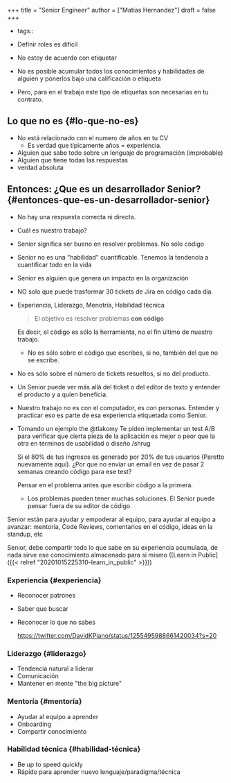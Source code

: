 +++
title = "Senior Engineer"
author = ["Matias Hernandez"]
draft = false
+++

-   tags::

-   Definir roles es difícil
-   No estoy de acuerdo con etiquetar
-   No es posible acumular todos los conocimientos y habilidades de alguien y ponerlos bajo una calificación o etiqueta
-   Pero, para en el trabajo este tipo de etiquetas son necesarias en tu contrato.


## Lo que no es {#lo-que-no-es}

-   No está relacionado con el numero de años en tu CV
    -   Es verdad que típicamente años = experiencia.
-   Alguien que sabe todo sobre un lenguaje de programación (improbable)
-   Alguien que tiene todas las respuestas
-   verdad absoluta


## Entonces: ¿Que es un desarrollador Senior? {#entonces-que-es-un-desarrollador-senior}

-   No hay una respuesta correcta ni directa.
-   Cuál es nuestro trabajo?
-   Senior significa ser bueno en resolver problemas. No sólo código
-   Senior no es una "habilidad" cuantificable. Tenemos la tendencia a cuantificar todo en la vida
-   Senior es alguien que genera un impacto en la organización
-   NO solo que puede trasformar 30 tickets de Jira en código cada día.
-   Experiencia, Liderazgo, Menotría, Habilidad técnica

    > El objetivo es resolver problemas **con código**

    Es decir, el código es sólo la herramienta, no el fin último de nuestro trabajo.

    -   No es sólo sobre el código que escribes, si no, también del que no se escribe.
-   No es sólo sobre el número de tickets resueltos, si no del producto.
-   Un Senior puede ver más allá del ticket o del editor de texto y entender el producto y a quien beneficia.
-   Nuestro trabajo no es con el computador, es con personas. Entender y practicar eso es parte de esa experiencia etiquetada como Senior.

<!--listend-->

-   Tomando un ejemplo the @tlakomy
    Te piden implementar un test A/B para verificar que cierta pieza de la aplicación es mejor o peor que la otra en términos de usabilidad o diseño /shrug

    Si el 80% de tus ingresos es generado por 20% de tus usuarios (Paretto nuevamente aquí). ¿Por que no enviar un email en vez de pasar 2 semanas creando código para ese test?

    Pensar en el problema antes que escribir código a la primera.

    -   Los problemas pueden tener muchas soluciones. El Senior puede pensar fuera de su editor de código.

Senior están para ayudar y empoderar al equipo, para ayudar al equipo a avanzar: mentoría, Code Reviews, comentarios en el código, ideas en la standup, etc

Senior, debe compartir todo lo que sabe en su experiencia acumulada, de nada sirve ese conocimiento almacenado para si mismo ([Learn in Public]({{< relref "20201015225310-learn_in_public" >}}))


### Experiencia {#experiencia}

-   Reconocer patrones
-   Saber que buscar
-   Reconocer lo que no sabes

    <https://twitter.com/DavidKPiano/status/1255495988661420034?s=20>


### Liderazgo {#liderazgo}

-   Tendencia natural a liderar
-   Comunicación
-   Mantener en mente "the big picture"


### Mentoría {#mentoría}

-   Ayudar al equipo a aprender
-   Onboarding
-   Compartir conocimiento


### Habilidad técnica {#habilidad-técnica}

-   Be up to speed quickly
-   Rápido para aprender nuevo lenguaje/paradigma/técnica
